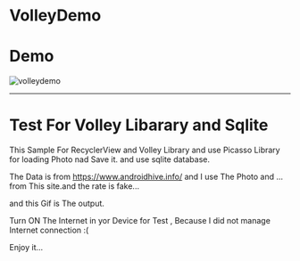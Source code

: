 # VolleyDemo



# Demo


![volleydemo](https://user-images.githubusercontent.com/26750131/36096827-fefd580a-0fc5-11e8-8ad4-5f355b003696.gif)



---

# Test For Volley Libarary and Sqlite




This Sample For RecyclerView and Volley Library and use Picasso Library for loading Photo nad Save it. and use sqlite database.




The Data is from https://www.androidhive.info/ and I use The Photo and ... from This site.and the rate is fake...

and this Gif is The output.

Turn ON The Internet in yor Device for Test , Because I did not manage Internet connection :(

Enjoy it...
